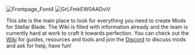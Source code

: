   ![Frontpage_Font4](https://github.com/user-attachments/assets/ed67335a-ffc4-4012-b760-049aa62386a8)
![GrLFmkEW0AADviV](https://github.com/user-attachments/assets/828a6fb4-9cc4-494d-af26-eea1c3b4d9c6)

This site is the main place to look for everything you need to create Mods for Stellar Blade. The Wiki is filled with information already and the team is currently hard at work to craft it towards perfection.
You can check out the [Wiki](https://github.com/Stellar-Blade-Modding-Team/Stellar-Blade-Modding-Guide/wiki) for guides, resources and tools and join the [Discord](https://discord.com/invite/stellarblademodding) to discuss mods and ask for help, have fun!
